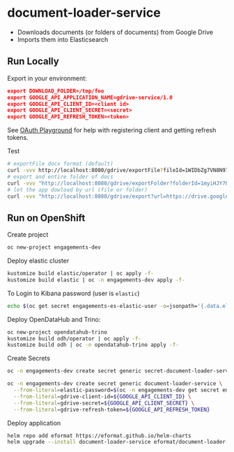 # document-loader-service

- Downloads documents (or folders of documents) from Google Drive
- Imports them into Elasticsearch

## Run Locally

Export in your environment:
```json
export DOWNLOAD_FOLDER=/tmp/foo
export GOOGLE_API_APPLICATION_NAME=gdrive-service/1.0
export GOOGLE_API_CLIENT_ID=<client id>
export GOOGLE_API_CLIENT_SECRET=<secret>
export GOOGLE_API_REFRESH_TOKEN=<token>
```

See [OAuth Playground](https://developers.google.com/oauthplayground/) for help with registering client and getting refresh tokens.

Test
```bash
# exportFile docx format (default)
curl -vvv http://localhost:8080/gdrive/exportFile?fileId=1WIDbZg7VN8N97P_0hU5JD89ESYZKpZoMR3tNhOaeHrc
# export and entire folder of docs
curl -vvv "http://localhost:8080/gdrive/exportFolder?folderId=1myiHJY7U5WDpAzDl7xohs8tf2Yps1FIi"
# let the app dowload by url (file or folder)
curl -vvv "http://localhost:8080/gdrive/export?url=https://drive.google.com/drive/folders/1yoQdWMCVcE-gvpvUM2u8dSDqMWLcL67S"
```

## Run on OpenShift

Create project
```bash
oc new-project engagements-dev
```

Deploy elastic cluster
```bash
kustomize build elastic/operator | oc apply -f-
kustomize build elastic | oc -n engagements-dev apply -f-
```

To Login to Kibana password (user is `elastic`)
```bash
echo $(oc get secret engagements-es-elastic-user -o=jsonpath='{.data.elastic}' | base64 -d)
```

Deploy OpenDataHub and Trino:
```bash
oc new-project opendatahub-trino
kustomize build odh/operator | oc apply -f-
kustomize build odh | oc -n opendatahub-trino apply -f-
```

Create Secrets
```bash
oc -n engagements-dev create secret generic secret-document-loader-service-proxy --from-literal=session_secret=$(head /dev/urandom | tr -dc A-Za-z0-9 | head -c43)

oc -n engagements-dev create secret generic document-loader-service \
  --from-literal=elastic-password=$(oc -n engagements-dev get secret engagements-es-elastic-user -o=jsonpath='{.data.elastic}' | base64 -d) \
  --from-literal=gdrive-client-id=${GOOGLE_API_CLIENT_ID} \
  --from-literal=gdrive-secret=${GOOGLE_API_CLIENT_SECRET} \
  --from-literal=gdrive-refresh-token=${GOOGLE_API_REFRESH_TOKEN}
```

Deploy application
```bash
helm repo add eformat https://eformat.github.io/helm-charts
helm upgrade --install document-loader-service eformat/document-loader-service --namespace engagements-dev 
```
